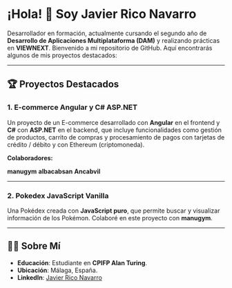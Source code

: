 # ¡Hola! 👋 Soy Javier Rico Navarro

Desarrollador en formación, actualmente cursando el segundo año de **Desarrollo de Aplicaciones Multiplataforma (DAM)** y realizando prácticas en **VIEWNEXT**. Bienvenido a mi repositorio de GitHub. Aquí encontrarás algunos de mis proyectos destacados:

---

## 🏆 Proyectos Destacados

### 1. **E-commerce Angular y C# ASP.NET**
Un proyecto de un E-commerce desarrollado con **Angular** en el frontend y **C#** con **ASP.NET** en el backend, que incluye funcionalidades como gestión de productos, carrito de compras y procesamiento de pagos con tarjetas de crédito / débito y con Ethereum (criptomoneda).

**Colaboradores:**

**manugym**
**albacabsan**
**Ancabvil**

---

### 2. **Pokedex JavaScript Vanilla**
Una Pokédex creada con **JavaScript puro**, que permite buscar y visualizar información de los Pokémon. Colaboré en este proyecto con **manugym**.

---

## 👨‍💻 Sobre Mí

- **Educación**: Estudiante en **CPIFP Alan Turing**.
- **Ubicación**: Málaga, España.
- **LinkedIn**: [Javier Rico Navarro](https://www.linkedin.com/in/javier-rico-navarro-0592202a2/)
